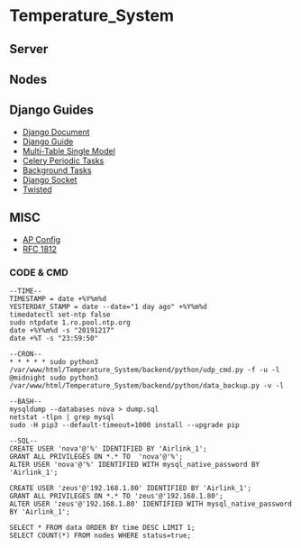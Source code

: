 # Temperature_System

## Server

## Nodes


## Django Guides
 - [Django Document](https://docs.djangoproject.com/en/3.0/)
 - [Django Guide](https://simpleisbetterthancomplex.com/series/beginners-guide/1.11/)
 - [Multi-Table Single Model](https://stackoverflow.com/questions/5036357/single-django-model-multiple-tables)
 - [Celery Periodic Tasks](https://docs.celeryproject.org/en/latest/userguide/periodic-tasks.html)
 - [Background Tasks](https://django-background-tasks.readthedocs.io/en/latest/)
 - [Django Socket](https://pypi.org/project/django-socket-server/)
 - [Twisted](https://twistedmatrix.com/trac/)


## MISC

- [AP Config](https://www.diyhobi.com/install-wifi-hotspot-raspberry-pi-ubuntu-mate/)
- [RFC 1812](https://tools.ietf.org/html/rfc1812#section-2)

### CODE & CMD
```
--TIME--
TIMESTAMP = date +%Y%m%d
YESTERDAY_STAMP = date --date="1 day ago" +%Y%m%d
timedatectl set-ntp false
sudo ntpdate 1.ro.pool.ntp.org
date +%Y%m%d -s "20191217"
date +%T -s "23:59:50"

--CRON--
* * * * * sudo python3 /var/www/html/Temperature_System/backend/python/udp_cmd.py -f -u -l
@midnight sudo python3 /var/www/html/Temperature_System/backend/python/data_backup.py -v -l

--BASH--
mysqldump --databases nova > dump.sql
netstat -tlpn | grep mysql
sudo -H pip3 --default-timeout=1000 install --upgrade pip

--SQL--
CREATE USER 'nova'@'%' IDENTIFIED BY 'Airlink_1';
GRANT ALL PRIVILEGES ON *.* TO  'nova'@'%';
ALTER USER 'nova'@'%' IDENTIFIED WITH mysql_native_password BY 'Airlink_1';  

CREATE USER 'zeus'@'192.168.1.80' IDENTIFIED BY 'Airlink_1';
GRANT ALL PRIVILEGES ON *.* TO 'zeus'@'192.168.1.80';
ALTER USER 'zeus'@'192.168.1.80' IDENTIFIED WITH mysql_native_password BY 'Airlink_1';  

SELECT * FROM data ORDER BY time DESC LIMIT 1;
SELECT COUNT(*) FROM nodes WHERE status=true;
```